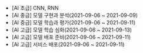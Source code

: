 * [AI 초급] CNN, RNN
* [AI 중급] 모델 구현과 분석(2021-09-06 ~ 2021-09-09)
* [AI 중급] 모델 학습과 평가(2021-09-06 ~ 2021-09-11)
* [AI 고급] 모델 학습 심화(2021-09-06 ~ 2021-09-13)
* [AI 고급] 모델 배포 준비(2021-09-06 ~ 2021-09-11)
* [AI 고급] 서비스 배포(2021-09-06 ~ 2021-09-11)
